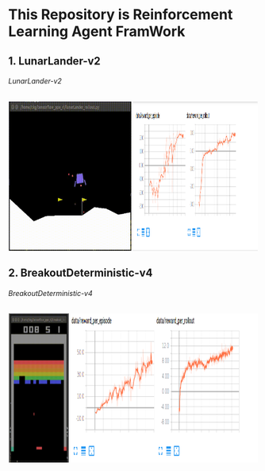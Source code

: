 # This Repository is Reinforcement Learning Agent FramWork

## 1. LunarLander-v2  

###### LunarLander-v2
<div align="center">
  <img src="sources/lunarlander.gif" width="49%" height='300'>
  <img src="sources/lunarlander.png" width="50%" height='300'>
</div>

## 2. BreakoutDeterministic-v4

###### BreakoutDeterministic-v4

<div align="center">
  <img src="sources/breakout.gif" width="24%" height='300'>
  <img src="sources/breakout.png" width="75%" height='300'>
</div>